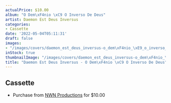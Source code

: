 ```yaml
---
actualPrice: $10.00
album: "O Dem\xF4nio \xC9 O Inverso De Deus"
artist: Daemon Est Deus Inversus
categories:
- Cassette
date: '2022-05-04T05:11:31'
draft: false
images:
- "/images/covers/daemon_est_deus_inversus-o_dem\xF4nio_\xE9_o_inverso_de_deus.jpg"
inStock: true
thumbnailImage: "/images/covers/daemon_est_deus_inversus-o_dem\xF4nio_\xE9_o_inverso_de_deus-thumb.jpg"
title: "Daemon Est Deus Inversus - O Dem\xF4nio \xC9 O Inverso De Deus"
---
```


## Cassette
* Purchase from [NWN Productions](http://shop.nwnprod.com/index.php?route=product/product&path=73&product_id=23014&sort=pd.name&order=ASC) for $10.00
